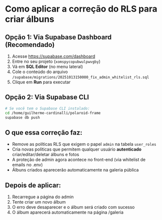 # Como aplicar a correção do RLS para criar álbuns

## Opção 1: Via Supabase Dashboard (Recomendado)

1. Acesse https://supabase.com/dashboard
2. Entre no seu projeto (`xomspycopubwulpwvgby`)
3. Vá em **SQL Editor** (no menu lateral)
4. Cole o conteúdo do arquivo `/supabase/migrations/20251013150000_fix_admin_whitelist_rls.sql`
5. Clique em **Run** para executar

## Opção 2: Via Supabase CLI

```bash
# Se você tem o Supabase CLI instalado:
cd /home/guilherme-cardinalli/polaroid-frame
supabase db push
```

## O que essa correção faz:

- Remove as políticas RLS que exigem o papel `admin` na tabela `user_roles`
- Cria novas políticas que permitem qualquer usuário **autenticado** criar/editar/deletar álbuns e fotos
- A proteção de admin agora acontece no front-end (via whitelist de emails no .env)
- Álbuns criados aparecerão automaticamente na galeria pública

## Depois de aplicar:

1. Recarregue a página do admin
2. Tente criar um novo álbum
3. O erro deve desaparecer e o álbum será criado com sucesso
4. O álbum aparecerá automaticamente na página /galeria
